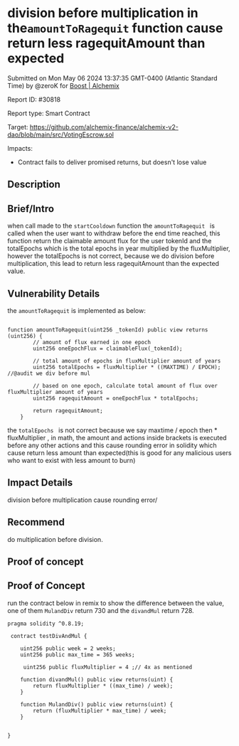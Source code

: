 
# division before multiplication in the`amountToRagequit` function cause return less ragequitAmount than expected

Submitted on Mon May 06 2024 13:37:35 GMT-0400 (Atlantic Standard Time) by @zeroK for [Boost | Alchemix](https://immunefi.com/bounty/alchemix-boost/)

Report ID: #30818

Report type: Smart Contract

Target: https://github.com/alchemix-finance/alchemix-v2-dao/blob/main/src/VotingEscrow.sol

Impacts:
- Contract fails to deliver promised returns, but doesn't lose value

## Description
## Brief/Intro
when call made to the `startCooldown` function the `amountToRagequit ` is called when the user want to withdraw before the end time reached, this function return the claimable amount flux for the user tokenId and the totalEpochs which is the total epochs in year multiplied by the fluxMultiplier, however the totalEpochs  is not correct, because we do division before multiplication, this lead to return less ragequitAmount  than the expected value.

## Vulnerability Details
the `amountToRagequit` is implemented as below:

```solidity 

function amountToRagequit(uint256 _tokenId) public view returns (uint256) {
        // amount of flux earned in one epoch
        uint256 oneEpochFlux = claimableFlux(_tokenId);

        // total amount of epochs in fluxMultiplier amount of years
        uint256 totalEpochs = fluxMultiplier * ((MAXTIME) / EPOCH); //@audit we div before mul

        // based on one epoch, calculate total amount of flux over fluxMultiplier amount of years
        uint256 ragequitAmount = oneEpochFlux * totalEpochs;

        return ragequitAmount;
    }
```
the `totalEpochs ` is not correct because we say maxtime / epoch then * fluxMultiplier , in math, the amount and actions inside brackets is executed before any other actions and this cause rounding error in solidity which cause return less amount than expected(this is good for any malicious users who want to exist with less amount to burn)

## Impact Details
division before multiplication cause rounding error/

## Recommend

do multiplication before division.

        
## Proof of concept
## Proof of Concept

run the contract below in remix to show the difference between the value, one of them `MulandDiv` return 730 and the `divandMul` return 728.

```solidity
pragma solidity ^0.8.19;

 contract testDivAndMul {

    uint256 public week = 2 weeks; 
    uint256 public max_time = 365 weeks;

     uint256 public fluxMultiplier = 4 ;// 4x as mentioned

    function divandMul() public view returns(uint) {
        return fluxMultiplier * ((max_time) / week);
    } 

    function MulandDiv() public view returns(uint) {
        return (fluxMultiplier * max_time) / week;
    } 

    
}
```